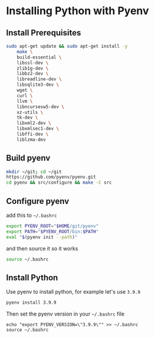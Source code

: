 # Installing Python with Pyenv

## Install Prerequisites

```bash
sudo apt-get update && sudo apt-get install -y 
    make \
    build-essential \
    libssl-dev \
    zlib1g-dev \
    libbz2-dev \
    libreadline-dev \
    libsqlite3-dev \
    wget \
    curl \
    llvm \
    libncursesw5-dev \
    xz-utils \
    tk-dev \
    libxml2-dev \
    libxmlsec1-dev \
    libffi-dev \
    liblzma-dev
```

## Build pyenv

```bash
mkdir ~/git; cd ~/git
https://github.com/pyenv/pyenv.git
cd pyenv && src/configure && make -C src
```

## Configure pyenv

add this to `~/.bashrc`

```bash
export PYENV_ROOT="$HOME/git/pyenv"
export PATH="$PYENV_ROOT/bin:$PATH"
eval "$(pyenv init --path)"
```

and then source it so it works

```bash
source ~/.bashrc
```

## Install Python

Use pyenv to install python, for example let's use `3.9.9`

```bash
pyenv install 3.9.9
```

Then set the pyenv version in your `~/.bashrc` file

```angular2html
echo "export PYENV_VERSION=\"3.9.9\"" >> ~/.bashrc
source ~/.bashrc
```



